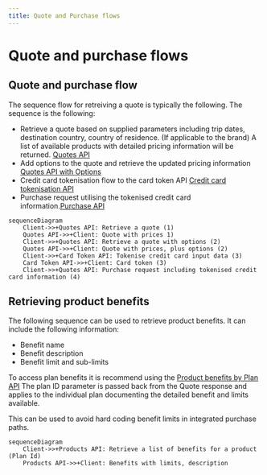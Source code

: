 ```yaml
---
title: Quote and Purchase flows
---
```


# Quote and purchase flows

## Quote and purchase flow

The sequence flow for retreiving a quote is typically the following. The sequence is the following:

 - Retrieve a quote based on supplied parameters including trip dates, destination country, country of residence. (If applicable to the brand) A list of available products with detailed pricing information will be returned. [Quotes API](/openapi/quotes/tag/Quote/paths/~1v1~1%7BbrandCode%7D~1quote/post/)
 - Add options to the quote and retrieve the updated pricing information [Quotes API with Options](/openapi/quotes/tag/Quote/paths/~1v1~1%7BbrandCode%7D~1quotewithoptions/post/)
 - Credit card tokenisation flow to the card token API [Credit card tokenisation API](/openapi/cardtoken/operation/tokeniseCard/)
 - Purchase request utilising the tokenised credit card information.[Purchase API](/openapi/quotes/tag/Purchase/paths/~1v1~1%7BbrandCode%7D~1purchase/post/)

```mermaid
sequenceDiagram
    Client->>+Quotes API: Retrieve a quote (1)
    Quotes API->>+Client: Quote with prices 1)
    Client->>+Quotes API: Retrieve a quote with options (2)
    Quotes API->>+Client: Quote with prices, plus options (2)
    Client->>+Card Token API: Tokenise credit card input data (3)
    Card Token API->>+Client: Card token (3)
    Client->>+Quotes API: Purchase request including tokenised credit card information (4)
````

## Retrieving product benefits

The following sequence can be used to retrieve product benefits. It can include the following information:

 - Benefit name
 - Benefit description
 - Benefit limit and sub-limits

To access plan benefits it is recommend using the [Product benefits by Plan API](/openapi/products/tag/Plan/paths/~1v1~1%7BbrandCode%7D~1plans~1%7BplanId%7D~1benefits/get/) The plan ID parameter is passed back from the Quote response and applies to the individual plan documenting the detailed benefit and limits available.

 This can be used to avoid hard coding benefit limits in integrated purchase paths.
```mermaid
sequenceDiagram
    Client->>+Products API: Retrieve a list of benefits for a product (Plan Id)
    Products API->>+Client: Benefits with limits, description
````

